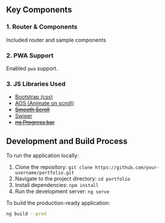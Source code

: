

## Key Components

### 1. Router & Components

Included router and sample components

### 2. PWA Support

Enabled `pwa` support.

### 3. JS Libraries Used

- [Bootstrap (css)](https://getbootstrap.com/docs/5.2/getting-started/introduction/)
- [AOS (Animate on scroll)](https://michalsnik.github.io/aos/)
- ~~[Smooth Scroll](https://github.com/LieutenantPeacock/SmoothScroll)~~
- [Swiper](https://swiperjs.com/)
- ~~[ng Progress bar](https://www.npmjs.com/package/ngx-progressbar)~~

## Development and Build Process

To run the application locally:

1. Clone the repository: `git clone https://github.com/your-username/portfolio.git`
2. Navigate to the project directory: `cd portfolio`
3. Install dependencies: `npm install`
4. Run the development server: `ng serve`

To build the production-ready application:

```bash
ng build --prod